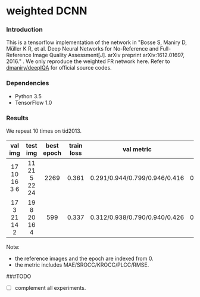 # weighted DCNN

### Introduction
This is a tensorflow implementation of the network in "Bosse S, Maniry D, Müller K R, et al. Deep Neural Networks for No-Reference and Full-Reference Image Quality Assessment[J]. arXiv preprint arXiv:1612.01697, 2016." .
We only reproduce the weighted FR network here. Refer to [dmaniry/deepIQA][source code] for official source codes.

### Dependencies
- Python 3.5
- TensorFlow 1.0

### Results
We repeat 10 times on tid2013.

| val img | test img | best epoch | train loss|  val metric | test metric |
|:-----:|:-----:|:-----:|:-----:|:-----:| :-----:|
| 17 10 16  3  6 | 11 21  5 22 24 | 2269 | 0.361 | 0.291/0.944/0.799/0.946/0.416 | 0.461/0.868/0.691/0.869/0.635 |
| 17  3 21 14  2 | 19  8 20 16  4 | 599 | 0.337 | 0.312/0.938/0.790/0.940/0.426 | 0.292/0.936/0.794/0.946/0.418 |


Note:
- the reference images and the epoch are indexed from 0.
- the metric  includes  MAE/SROCC/KROCC/PLCC/RMSE.

###TODO
- [ ] complement all experiments.

[source code]: https://github.com/dmaniry/deepIQA

